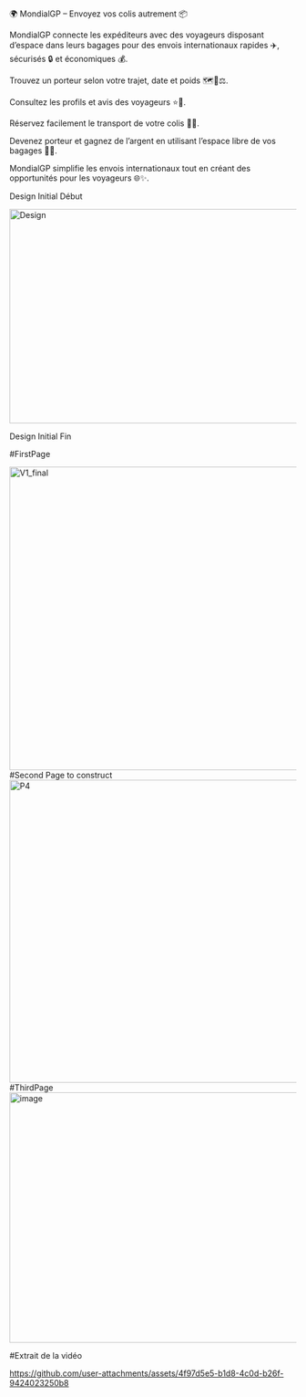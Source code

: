 🌍 MondialGP – Envoyez vos colis autrement 📦

MondialGP connecte les expéditeurs avec des voyageurs disposant d’espace dans leurs bagages pour des envois internationaux rapides ✈️, sécurisés 🔒 et économiques 💰.

Trouvez un porteur selon votre trajet, date et poids 🗺️📅⚖️.

Consultez les profils et avis des voyageurs ⭐👤.

Réservez facilement le transport de votre colis 📝🚚.

Devenez porteur et gagnez de l’argent en utilisant l’espace libre de vos bagages 💼💸.

MondialGP simplifie les envois internationaux tout en créant des opportunités pour les voyageurs 🌐✨.

Design Initial Début

<img width="631" height="376" alt="Design" src="https://github.com/user-attachments/assets/775b9d69-ad4b-4acc-ab50-f4e4622934fa" />

Design Initial Fin

#FirstPage

<img width="936" height="532" alt="V1_final" src="https://github.com/user-attachments/assets/003f9a73-8190-48fa-b79f-e91d39ab6c96" />
#Second Page to construct

<img width="946" height="531" alt="P4" src="https://github.com/user-attachments/assets/a2291fef-106a-4691-b8f4-8e8e91a7a08b" />
#ThirdPage
<img width="937" height="439" alt="image" src="https://github.com/user-attachments/assets/a51f1891-9bf0-41dc-bfc9-39afba6edff5" />


#Extrait de la vidéo

https://github.com/user-attachments/assets/4f97d5e5-b1d8-4c0d-b26f-9424023250b8

